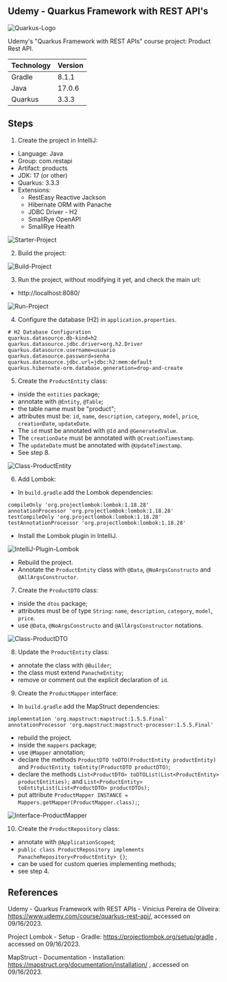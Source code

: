 ## Udemy - Quarkus Framework with REST API's
![Quarkus-Logo](/imgs/Img-0-QuarkusLogo.png)

Udemy's "Quarkus Framework with REST APIs" course project: Product Rest API.

| Technology | Version |
|------------|---------|
| Gradle     | 8.1.1   |
| Java       | 17.0.6  |
| Quarkus    | 3.3.3   |


## Steps
1. Create the project in IntelliJ:
- Language: Java
- Group: com.restapi
- Artifact: products
- JDK: 17 (or other)
- Quarkus: 3.3.3
- Extensions:
    * RestEasy Reactive Jackson
    * Hibernate ORM with Panache
    * JDBC Driver - H2
    * SmallRye OpenAPI
    * SmallRye Health

![Starter-Project](/imgs/Img-1-Starter.jpg)

2. Build the project:

![Build-Project](/imgs/Img-2-Build.jpg)

3. Run the project, without modifying it yet, and check the main url:
- http://localhost:8080/

![Run-Project](/imgs/Img-3-Run.jpg)

4. Configure the database (H2) in `application.properties`.
````
# H2 Database Configuration
quarkus.datasource.db-kind=h2
quarkus.datasource.jdbc.driver=org.h2.Driver
quarkus.datasource.username=usuario
quarkus.datasource.password=senha
quarkus.datasource.jdbc.url=jdbc:h2:mem:default
quarkus.hibernate-orm.database.generation=drop-and-create
````

5. Create the `ProductEntity` class:
- inside the `entities` package;
- annotate with `@Entity`, `@Table`;
- the table name must be "product";
- attributes must be: `id`, `name`, `description`, `category`, `model`, `price`, `creationDate`, `updateDate`.
- The `id` must be annotated with `@Id` and `@GeneratedValue`.
- The `creationDate` must be annotated with `@CreationTimestamp`.
- The `updateDate` must be annotated with `@UpdateTimestamp`.
- See step 8.

![Class-ProductEntity](/imgs/Img-4-Class-ProductEntity-b.jpg)

6. Add Lombok:
- In `build.gradle` add the Lombok dependencies:
```
compileOnly 'org.projectlombok:lombok:1.18.28'
annotationProcessor 'org.projectlombok:lombok:1.18.28'
testCompileOnly 'org.projectlombok:lombok:1.18.28'
testAnnotationProcessor 'org.projectlombok:lombok:1.18.28'
```
- Install the Lombok plugin in IntelliJ.

![IntelliJ-Plugin-Lombok](/imgs/Img-5-IntelliJ-Plugin-Lombok.jpg)

- Rebuild the project.
- Annotate the `ProductEntity` class with `@Data`, `@NoArgsConstructo` and `@AllArgsConstructor`.

7. Create the `ProductDTO` class:
- inside the `dtos` package;
- attributes must be of type `String`: `name`, `description`, `category`, `model`, `price`.
- use `@Data`, `@NoArgsConstructo` and `@AllArgsConstructor` notations.

![Class-ProductDTO](/imgs/Img-6-Class-ProductDTO-b.jpg)

8. Update the `ProductEntity` class:
- annotate the class with `@Builder`;
- the class must extend `PanacheEntity`;
- remove or comment out the explicit declaration of `id`.

9. Create the `ProductMapper` interface:
- In `build.gradle` add the MapStruct dependencies:
```
implementation 'org.mapstruct:mapstruct:1.5.5.Final'
annotationProcessor 'org.mapstruct:mapstruct-processor:1.5.5.Final'
```
- rebuild the project.
- inside the `mappers` package;
- use `@Mapper` annotation;
- declare the methods `ProductDTO toDTO(ProductEntity productEntity)` and `ProductEntity toEntity(ProductDTO productDTO)`;
- declare the methods `List<ProductDTO> toDTOList(List<ProductEntity> productEntities);` and `List<ProductEntity> toEntityList(List<ProductDTO> productDTOs);`
- put attribute `ProductMapper INSTANCE = Mappers.getMapper(ProductMapper.class);`;

![Interface-ProductMapper](/imgs/Img-7-Interface-ProductMapper.jpg)

10. Create the `ProductRepository` class:
- annotate with `@ApplicationScoped`;
- `public class ProductRepository implements PanacheRepository<ProductEntity> {}`;
- can be used for custom queries implementing methods;
- see step 4.


## References
Udemy - Quarkus Framework with REST APIs - Vinícius Pereira de Oliveira:
https://www.udemy.com/course/quarkus-rest-api/, accessed on 09/16/2023.

Project Lombok - Setup - Gradle:
https://projectlombok.org/setup/gradle , accessed on 09/16/2023.

MapStruct - Documentation - Installation:
https://mapstruct.org/documentation/installation/ , accessed on 09/16/2023.